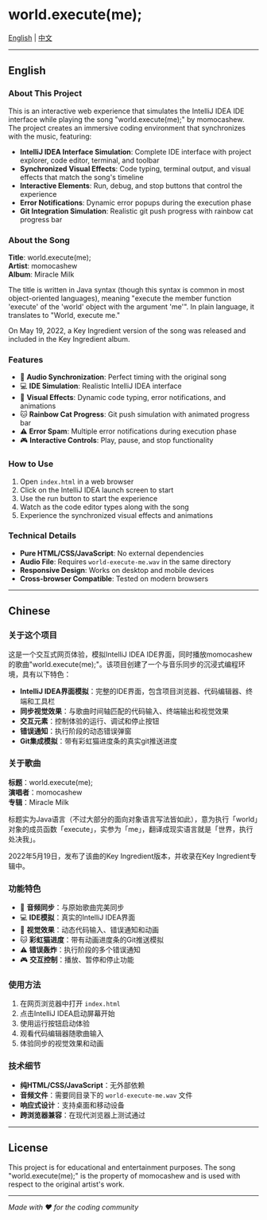 # world.execute(me);

[English](#english) | [中文](#chinese)

---

## English

### About This Project

This is an interactive web experience that simulates the IntelliJ IDEA IDE interface while playing the song "world.execute(me);" by momocashew. The project creates an immersive coding environment that synchronizes with the music, featuring:

- **IntelliJ IDEA Interface Simulation**: Complete IDE interface with project explorer, code editor, terminal, and toolbar
- **Synchronized Visual Effects**: Code typing, terminal output, and visual effects that match the song's timeline
- **Interactive Elements**: Run, debug, and stop buttons that control the experience
- **Error Notifications**: Dynamic error popups during the execution phase
- **Git Integration Simulation**: Realistic git push progress with rainbow cat progress bar

### About the Song

**Title**: world.execute(me);  
**Artist**: momocashew  
**Album**: Miracle Milk  

The title is written in Java syntax (though this syntax is common in most object-oriented languages), meaning "execute the member function 'execute' of the 'world' object with the argument 'me'". In plain language, it translates to "World, execute me."

On May 19, 2022, a Key Ingredient version of the song was released and included in the Key Ingredient album.

### Features

- 🎵 **Audio Synchronization**: Perfect timing with the original song
- 💻 **IDE Simulation**: Realistic IntelliJ IDEA interface
- 🎨 **Visual Effects**: Dynamic code typing, error notifications, and animations
- 🐱 **Rainbow Cat Progress**: Git push simulation with animated progress bar
- ⚠️ **Error Spam**: Multiple error notifications during execution phase
- 🎮 **Interactive Controls**: Play, pause, and stop functionality

### How to Use

1. Open `index.html` in a web browser
2. Click on the IntelliJ IDEA launch screen to start
3. Use the run button to start the experience
4. Watch as the code editor types along with the song
5. Experience the synchronized visual effects and animations

### Technical Details

- **Pure HTML/CSS/JavaScript**: No external dependencies
- **Audio File**: Requires `world-execute-me.wav` in the same directory
- **Responsive Design**: Works on desktop and mobile devices
- **Cross-browser Compatible**: Tested on modern browsers

---

## Chinese

### 关于这个项目

这是一个交互式网页体验，模拟IntelliJ IDEA IDE界面，同时播放momocashew的歌曲"world.execute(me);"。该项目创建了一个与音乐同步的沉浸式编程环境，具有以下特色：

- **IntelliJ IDEA界面模拟**：完整的IDE界面，包含项目浏览器、代码编辑器、终端和工具栏
- **同步视觉效果**：与歌曲时间轴匹配的代码输入、终端输出和视觉效果
- **交互元素**：控制体验的运行、调试和停止按钮
- **错误通知**：执行阶段的动态错误弹窗
- **Git集成模拟**：带有彩虹猫进度条的真实git推送进度

### 关于歌曲

**标题**：world.execute(me);  
**演唱者**：momocashew  
**专辑**：Miracle Milk  

标题实为Java语言（不过大部分的面向对象语言写法皆如此），意为执行「world」对象的成员函数「execute」，实参为「me」，翻译成现实语言就是「世界，执行处决我」。

2022年5月19日，发布了该曲的Key Ingredient版本，并收录在Key Ingredient专辑中。

### 功能特色

- 🎵 **音频同步**：与原始歌曲完美同步
- 💻 **IDE模拟**：真实的IntelliJ IDEA界面
- 🎨 **视觉效果**：动态代码输入、错误通知和动画
- 🐱 **彩虹猫进度**：带有动画进度条的Git推送模拟
- ⚠️ **错误轰炸**：执行阶段的多个错误通知
- 🎮 **交互控制**：播放、暂停和停止功能

### 使用方法

1. 在网页浏览器中打开 `index.html`
2. 点击IntelliJ IDEA启动屏幕开始
3. 使用运行按钮启动体验
4. 观看代码编辑器随歌曲输入
5. 体验同步的视觉效果和动画

### 技术细节

- **纯HTML/CSS/JavaScript**：无外部依赖
- **音频文件**：需要同目录下的 `world-execute-me.wav` 文件
- **响应式设计**：支持桌面和移动设备
- **跨浏览器兼容**：在现代浏览器上测试通过

---

## License

This project is for educational and entertainment purposes. The song "world.execute(me);" is the property of momocashew and is used with respect to the original artist's work.

---

*Made with ❤️ for the coding community* 